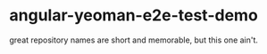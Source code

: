 angular-yeoman-e2e-test-demo
============================

great repository names are short and memorable, but this one ain't.